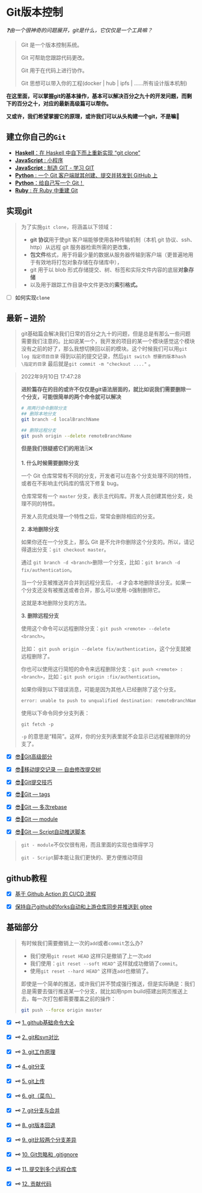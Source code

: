 # Git版本控制

*❓由一个很神奇的问题展开，git是什么，它仅仅是一个工具嘛？*

> Git 是一个版本控制系统。
>
> Git 可帮助您跟踪代码更改。
>
> Git 用于在代码上进行协作。
>
> Git 思想可以带入你的工程(docker | hub | ipfs | ……所有设计版本机制)

**在这里面，可以掌握git的基本操作，基本可以解决百分之九十的开发问题，而剩下的百分之十，对应的最新高级篇可以帮你。**

**又或许，我们希望掌握它的原理，或许我们可以从头构建一个git，不是嘛🎉**

## 建立你自己的`Git`

- [**Haskell**：在 Haskell 中自下而上重新实现 “git clone”](http://stefan.saasen.me/articles/git-clone-in-haskell-from-the-bottom-up/)
- [**JavaScript** : 小程序](http://gitlet.maryrosecook.com/docs/gitlet.html)
- [**JavaScript** : 制造 GIT - 学习 GIT](https://kushagra.dev/blog/build-git-learn-git/)
- [**Python** : 一个 Git 客户端就其创建、提交并转发到 GitHub 上](https://benhoyt.com/writings/pygit/)
- [**Python**：给自己写一个 Git！](https://wyag.thb.lt/)
- [**Ruby** : 在 Ruby 中重建 Git](https://robots.thoughtbot.com/rebuilding-git-in-ruby)





## 实现git

> 为了实施`git clone`，将涵盖以下领域：
>
> - **git 协议**用于使git 客户端能够使用各种传输机制（本机 git 协议、ssh、http）从远程 git 服务器检索所需的更改集，
> - **包文件**格式，用于将最少量的数据从服务器传输到客户端（更普遍地用于有效地将打包对象存储在存储库中），
> - git 用于以 blob 形式存储提交、树、标签和实际文件内容的底层**对象存储**
> - 以及用于跟踪工作目录中文件更改的**索引格式。**

+ [ ] 如何实现`clone`





## 最新 – 进阶

> git基础篇会解决我们日常的百分之九十的问题，但是总是有那么一些问题需要我们注意的。比如说某一个，我开发的项目的某一个模块感觉这个模块没有之前的好了，那么我想切换回以前的模块。这个时候我们可以用`git log 指定项目目录` 得到以前的提交记录，然后`git switch 想要的版本hash \指定的目录` 最后就是`git commit -m "checkout ...."` 。

> 2022年9月10日 17:47:28
>
> **进阶篇存在的目的或许不仅仅是git语法层面的，就比如说我们需要删除一个分支，可能很简单的两个命令就可以解决**
>
> ```bash
> # 用两行命令删除分支
> ## 删除本地分支
> git branch -d localBranchName
> 
> ## 删除远程分支
> git push origin --delete remoteBranchName
> ```
>
> **但是我们很疑惑它们的用法**🗒️❌
>
> **1. 什么时候需要删除分支**
>
> 一个 Git 仓库常常有不同的分支，开发者可以在各个分支处理不同的特性，或者在不影响主代码库的情况下修复 bug。
>
> 仓库常常有一个 `master` 分支，表示主代码库。开发人员创建其他分支，处理不同的特性。
>
> 开发人员完成处理一个特性之后，常常会删除相应的分支。
>
> **2. 本地删除分支**
>
> 如果你还在一个分支上，那么 Git 是不允许你删除这个分支的。所以，请记得退出分支：`git checkout master`。
>
> 通过 `git branch -d <branch>`删除一个分支，比如：`git branch -d fix/authentication`。
>
> 当一个分支被推送并合并到远程分支后，`-d` 才会本地删除该分支。如果一个分支还没有被推送或者合并，那么可以使用`-D`强制删除它。
>
> 这就是本地删除分支的方法。
>
> **3. 删除远程分支**
>
> 使用这个命令可以远程删除分支：`git push <remote> --delete <branch>`。
>
> 比如： `git push origin --delete fix/authentication`，这个分支就被远程删除了。
>
> 你也可以使用这行简短的命令来远程删除分支：`git push <remote> :<branch>`，比如：`git push origin :fix/authentication`。
>
> 如果你得到以下错误消息，可能是因为其他人已经删除了这个分支。
>
> ```bash
> error: unable to push to unqualified destination: remoteBranchName The destination refspec neither matches an existing ref on the remote nor begins with refs/, and we are unable to guess a prefix based on the source ref. error: failed to push some refs to 'git@repository_name'
> ```
>
> 使用以下命令同步分支列表：
>
> ```
> git fetch -p
> ```
>
> `-p` 的意思是“精简”。这样，你的分支列表里就不会显示已远程被删除的分支了。

+ [x] [😎🎉Git高级部分](./markdown/super.md)
+ [x] [😎🎉移动提交记录 — 自由修改提交树](./markdown/move.md)
+ [x] [😎🎉Git提交技巧](./markdown/commit.md)
+ [x] [😎🎉Git — tags](./markdown/tags.md)
+ [x] [😎🎉Git — 多次rebase](./markdown/rebase.md)

+ [x] [😎🎉Git — module](./markdown/module.md)

+ [x] [😎🎉Git — Script自动推送脚本](./markdown/git-script.md)

> `git - module`不仅仅很有用，而且里面的实现也值得学习
>
> `git - Script`脚本能让我们更快的、更方便推动项目



## github教程

+ [x] [基于 Github Action 的 CI/CD 流程](https://nsddd.top/archives/actions)
+ [x] [保持自己github的forks自动和上游仓库同步并推送到 gitee](http://nsddd.top/archives/git-fork)



## 基础部分

> 有时候我们需要撤销上一次的`add`或者`commit`怎么办?
>
> + 我们使用`git reset HEAD` 这样只是撤销了上一次`add`
> + 我们使用：`git reset --soft HEAD^` 这样就成功撤销了`commit`。
> + 使用`git reset --hard HEAD^` 这样连`add`也撤销了。
>
> 即使是一个简单的推送，或许我们并不赞成强行推送，但是实际确是：我们总是需要去强行推送某一个分支，就比如用npm build搭建出网页推送上去，每一次打包都需要覆盖之前的操作：
>
> ```bash
> git push --force origin master
> ```

+ [x] 🗝️ [1. github基础命令大全](./markdown/github基础知识.md)

+ [x] 🗝️ [2. git和svn对比](./markdown/git和svn对比.md)

+ [x] 🗝️ [3. git工作原理](./markdown/git工作原理.md)

+ [x] 🗝️ [4. git分支](./markdown/git分支.md)

+ [x] 🗝️ [5. git上传](./markdown/git上传.md)

+ [x] 🗝️ [6. git（菜鸟）](./markdown/菜鸟git.md)

+ [x] 🗝️ [7. git分支与合并](./markdown/git分支与合并.md)

+ [x] 🗝️ [8. git版本回退](./markdown/git版本回退.md)

+ [x] 🗝️  [9. git比较两个分支差异](./markdown/git比较两个分支差异.md)

+ [x] 🗝️ [10. Git忽略和 .gitignore](./markdown/Git忽略和gitignore.md)

+ [x] 🗝️ [11. 提交到多个远程仓库](./markdown/git-adds.md)

+ [x] 🗝️ [12. 贡献代码](./markdown/git-contributor.md)

